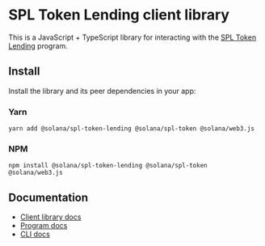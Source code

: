 # SPL Token Lending client library

This is a JavaScript + TypeScript library for interacting with the [SPL Token Lending](https://github.com/solana-labs/solana-program-library/tree/master/token-lending) program.

## Install

Install the library and its peer dependencies in your app:

### Yarn
```shell
yarn add @solana/spl-token-lending @solana/spl-token @solana/web3.js
```

### NPM
```shell
npm install @solana/spl-token-lending @solana/spl-token @solana/web3.js
```

## Documentation

- [Client library docs](https://solana-labs.github.io/solana-program-library/token-lending/)
- [Program docs](https://github.com/solana-labs/solana-program-library/tree/master/token-lending)
- [CLI docs](https://github.com/solana-labs/solana-program-library/tree/master/token-lending/cli)
